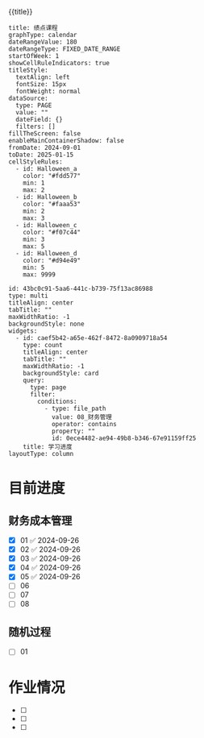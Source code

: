 {{title}}
```contributionGraph
title: 绩点课程
graphType: calendar
dateRangeValue: 180
dateRangeType: FIXED_DATE_RANGE
startOfWeek: 1
showCellRuleIndicators: true
titleStyle:
  textAlign: left
  fontSize: 15px
  fontWeight: normal
dataSource:
  type: PAGE
  value: ""
  dateField: {}
  filters: []
fillTheScreen: false
enableMainContainerShadow: false
fromDate: 2024-09-01
toDate: 2025-01-15
cellStyleRules:
  - id: Halloween_a
    color: "#fdd577"
    min: 1
    max: 2
  - id: Halloween_b
    color: "#faaa53"
    min: 2
    max: 3
  - id: Halloween_c
    color: "#f07c44"
    min: 3
    max: 5
  - id: Halloween_d
    color: "#d94e49"
    min: 5
    max: 9999

```
```contributionWidget
id: 43bc0c91-5aa6-441c-b739-75f13ac86988
type: multi
titleAlign: center
tabTitle: ""
maxWidthRatio: -1
backgroundStyle: none
widgets:
  - id: caef5b42-a65e-462f-8472-8a0909718a54
    type: count
    titleAlign: center
    tabTitle: ""
    maxWidthRatio: -1
    backgroundStyle: card
    query:
      type: page
      filter:
        conditions:
          - type: file_path
            value: 08_财务管理
            operator: contains
            property: ""
            id: 0ece4482-ae94-49b8-b346-67e91159ff25
    title: 学习进度
layoutType: column

```
# 目前进度

## 财务成本管理

- [x] 01 ✅ 2024-09-26
- [x] 02 ✅ 2024-09-26
- [x] 03 ✅ 2024-09-26
- [x] 04 ✅ 2024-09-26
- [x] 05 ✅ 2024-09-26
- [ ] 06
- [ ] 07
- [ ] 08

## 随机过程

- [ ] 01

## 



# 作业情况

- [ ] 
- [ ] 
- [ ] 